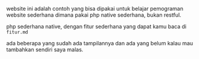website ini adalah contoh yang bisa dipakai untuk belajar pemograman website sederhana dimana pakai php native sederhana, bukan restful.

php sederhana native,
dengan fitur sederhana yang dapat kamu baca di `fitur.md`

ada beberapa yang sudah ada tampilannya dan ada yang belum kalau mau tambahkan sendiri saya malas.